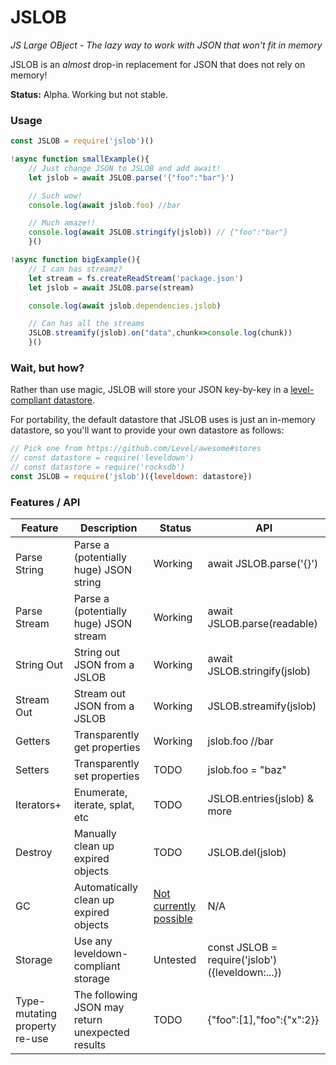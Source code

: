 # JSLOB

*JS Large OBject - The lazy way to work with JSON that won't fit in memory*

JSLOB is an _almost_ drop-in replacement for JSON that does not rely on memory!

**Status:** Alpha. Working but not stable.

### Usage

```js
const JSLOB = require('jslob')()

!async function smallExample(){
	// Just change JSON to JSLOB and add await!
	let jslob = await JSLOB.parse('{"foo":"bar"}')

	// Such wow!
	console.log(await jslob.foo) //bar

	// Much amaze!!
	console.log(await JSLOB.stringify(jslob)) // {"foo":"bar"}
	}()

!async function bigExample(){
	// I can has streamz?
	let stream = fs.createReadStream('package.json')
	let jslob = await JSLOB.parse(stream)

	console.log(await jslob.dependencies.jslob)

	// Can has all the streams
	JSLOB.streamify(jslob).on("data",chunk=>console.log(chunk))
	}()
```

### Wait, but how?

Rather than use magic, JSLOB will store your JSON key-by-key in a [level-compliant datastore](https://github.com/Level/awesome#stores).

For portability, the default datastore that JSLOB uses is just an in-memory datastore, so you'll
want to provide your own datastore as follows:

```js
// Pick one from https://github.com/Level/awesome#stores
// const datastore = require('leveldown')
// const datastore = require('rocksdb')
const JSLOB = require('jslob')({leveldown: datastore})
```

### Features / API

|Feature | Description | Status | API |
|---|---|---|---|
|Parse String | Parse a (potentially huge) JSON string | Working | await JSLOB.parse('{}') |
|Parse Stream | Parse a (potentially huge) JSON stream | Working | await JSLOB.parse(readable) |
|String Out | String out JSON from a JSLOB | Working | await JSLOB.stringify(jslob) |
|Stream Out | Stream out JSON from a JSLOB | Working | JSLOB.streamify(jslob) |
|Getters | Transparently get properties | Working | jslob.foo //bar |
|Setters | Transparently set properties | TODO | jslob.foo = "baz" |
|Iterators+ | Enumerate, iterate, splat, etc | TODO | JSLOB.entries(jslob) & more |
|Destroy | Manually clean up expired objects | TODO | JSLOB.del(jslob) |
|GC | Automatically clean up expired objects | [Not currently  possible](https://github.com/tc39/proposal-weakrefs/issues/55) | N/A |
|Storage | Use any leveldown-compliant storage | Untested | const JSLOB = require('jslob')({leveldown:...}) |
|Type-mutating property re-use | The following JSON may return unexpected results | TODO | {"foo":[1],"foo":{"x":2}} |

